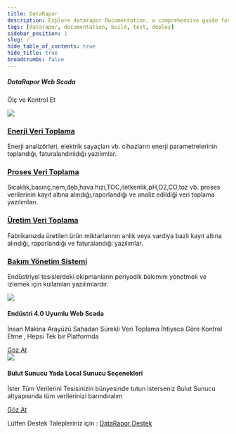 ```yaml
---
title: DataRapor
description: Explore datarapor Documentation, a comprehensive guide for building, testing, and deploying your mobile applications.
tags: [datarapor, documentation, build, test, deploy]
sidebar_position: 1
slug: /
hide_table_of_contents: true
hide_title: true
breadcrumbs: false
---
```


<section class="intro-visual">
    <div class="intro-text">
        <h5 class="intro-visual-header">DataRapor Web Scada</h5>
        <p>Ölç ve Kontrol Et</p>
    </div>
    <div className="intro-image"><img src="img/DR2.png" /></div>
</section>

<section class="intro-cards">
    <div class="intro-card">
        <h3><a href="/">Enerji Veri Toplama</a></h3>
        <p>Enerji analizörleri, elektrik sayaçları vb. cihazların enerji parametrelerinin toplandığı, faturalandırıldığı yazılımlar.</p>
    </div>
    <div class="intro-card">
        <h3><a href="/">Proses Veri Toplama</a></h3>
        <p>Sıcaklık,basınç,nem,deb,hava hızı,TOC,iletkenlik,pH,O2,CO,toz vb. proses verilerinin kayıt altına alındığı,raporlandığı ve analiz edildiği veri toplama yazılımları.</p>
    </div>
    <div class="intro-card">
        <h3><a href="/">Üretim Veri Toplama</a></h3>
        <p>Fabrikanızda üretilen ürün miktarlarının anlık veya vardiya bazlı kayıt altına alındığı, raporlandığı ve faturalandığı yazılımlar.</p>
    </div>
    <div class="intro-card">
        <h3><a href="/">Bakım Yönetim Sistemi</a></h3>
        <p>Endüstriyel tesislerdeki ekipmanların periyodik bakımını yönetmek ve izlemek için kullanılan yazılımlardır.</p>
    </div>
</section>

<section class="feature-cards">
    <div class="enterprise-app-store">
        <div className="feature-card-image"><img src="https://cdn.appcircle.io/docs/assets/feature-card-eas.png" /></div>
        <div className="feature-card-info">
            <h4>Endüstri 4.0 Uyumlu Web Scada</h4>
            <p>İnsan Makina Arayüzü Sahadan Sürekli Veri Toplama İhtiyaca Göre Kontrol Etme , Hepsi Tek bir Platformda</p>
            <a href="/" className="feature-card-learn-more eas">
                Göz At
            </a>
        </div>
    </div>
    <div class="self-hosted-runners">
        <div className="feature-card-image"><img src="https://cdn.appcircle.io/docs/assets/feature-card-self-hosted-runners.png" /></div>
        <div className="feature-card-info">
            <h4>Bulut Sunucu Yada Local Sunucu Seçenekleri</h4>
            <p>İster Tüm Verilerini Tesisinizin bünyesinde tutun isterseniz Bulut Sunucu altyapısında tüm verilerinizi barındıralım</p>
            <a href="/" className="feature-card-learn-more runner">
                Göz At
            </a>
        </div>
    </div>
</section>

 

 
 

Lütfen Destek Talepleriniz için : [DataRapor Destek](https://datarapor.com/)

 
